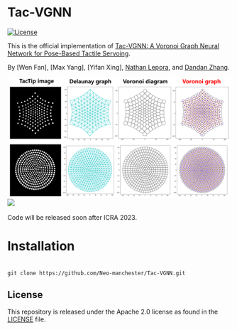 # Tac-VGNN

[![License](https://img.shields.io/badge/License-Apache_2.0-blue.svg)](https://opensource.org/licenses/Apache-2.0) 

This is the official implementation of [Tac-VGNN: A Voronoi Graph Neural Network for Pose-Based Tactile Servoing](https://sites.google.com/view/tac-vgnn/home).


By [Wen Fan], [Max Yang], [Yifan Xing], [Nathan Lepora](https://scholar.google.com/citations?hl=zh-CN&user=fb2WiJgAAAAJ), and [Dandan Zhang](https://scholar.google.com/citations?hl=zh-CN&user=233I39oAAAAJ).



![](https://github.com/Neo-manchester/Tac-VGNN/blob/main/README_IMG/voronoi_graph_generation.png)
![](https://github.com/Neo-manchester/Tac-VGNN/blob/main/README_IMG/vgnn_interpretability_crop.png)

 Code will be released soon after ICRA 2023.
 
 # Installation
 
 ```
 
 git clone https://github.com/Neo-manchester/Tac-VGNN.git
 
 ```



## License

This repository is released under the Apache 2.0 license as found in the [LICENSE](https://github.com/Neo-manchester/Tac-VGNN/blob/main/LICENSE) file.

